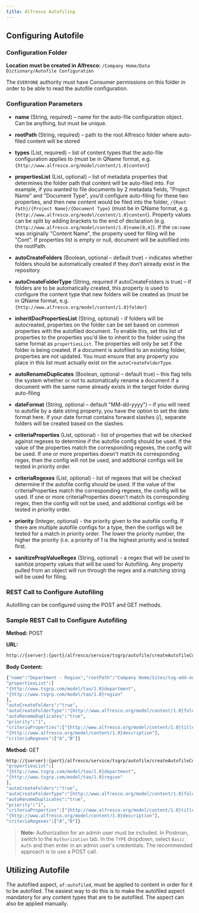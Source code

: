 ```yaml
---
title: Alfresco Autofiling
---
```


## Configuring Autofile

### Configuration Folder

**Location must be created in Alfresco:** `/Company Home/Data Dictionary/Autofile Configuration`

The `EVERYONE` authority must have Consumer permissions on this folder in order to be able to read the autofile configuration.

### Configuration Parameters

* **name** (String, required) – name for the auto-file configuration object. Can be anything, but must be unique.

* **rootPath** (String, required) – path to the root Alfresco folder where auto-filed content will be stored
* **types** (List, required) – list of content types that the auto-file configuration applies to (must be in QName format, e.g. `{http://www.alfresco.org/model/content/1.0}content`)

* **propertiesList** (List, optional) – list of metadata properties that determines the folder path that content will be auto-filed into. For example, if you wanted to file documents by 2 metadata fields, "Project Name" and "Document Type", you’d configure auto-filing for these two properties, and then new content would be filed into the folder, `/{Root Path}/{Project Name}/{Document Type}` (must be in QName format, e.g. `{http://www.alfresco.org/model/content/1.0}content`). Property values can be split by adding brackets to the end of declaration (e.g. `{http://www.alfresco.org/model/content/1.0}name[0,4]`). If the `cm:name` was originally "Content Name", the property used for filing will be "Cont". If properties list is empty or null, document will be autofiled into the rootPath.

* **autoCreateFolders** (Boolean, optional – default true) – indicates whether folders should be automatically created if they don’t already exist in the repository

* **autoCreateFolderType** (String, required if autoCreateFolders is true) – if folders are to be automatically created, this property is used to configure the content type that new folders will be created as (must be in QName format, e.g. `{http://www.alfresco.org/model/content/1.0}folder`)

* **inheritDocPropertiesList** (String, optional) - if folders will be autocreated, properties on the folder can be set based on common properties with the autofiled document. To enable this, set this list of properties to the properties you'd like to inherit to the folder using the same format as `propertiesList`. The properties will only be set if the folder is being created. If a document is autofiled to an existing folder, properties are not updated. You must ensure that any property you place in this list must actually exist on the `autoCreateFolderType`.

* **autoRenameDuplicates** (Boolean, optional – default true) – this flag tells the system whether or not to automatically rename a document if a document with the same name already exists in the target folder during auto-filing

* **dateFormat** (String, optional – default "MM-dd-yyyy") – if you will need to autofile by a date string property, you have the option to set the date format here. If your date format contains forward slashes (/), separate folders will be created based on the slashes.

* **criteriaProperties** (List, optional) - list of properties that will be checked against regexes to determine if the autofile config should be used. If the value of the properties match the corresponding regexes, the config will be used. If one or more properties doesn't match its corresponding regex, then the config will not be used, and additional configs will be tested in priority order.

* **criteriaRegexes** (List, optional) - list of regexes that will be checked determine if the autofile config should be used. If the value of the criteriaProperties match the corresponding regexes, the config will be used. If one or more criteriaProperties doesn't match its corresponding regex, then the config will not be used, and additional configs will be tested in priority order.

* **priority** (Integer, optional) - the priority given to the autofile config. If there are multiple autofile configs for a type, then the configs will be tested for a match in priority order. The lower the priority number, the higher the priority (i.e. a priority of 1 is the highest priority and is tested first.

* **sanitizePropValueRegex** (String, optional) - a regex that will be used to sanitize property values that will be used for Autofiling. Any property pulled from an object will run through the regex and a matching string will be used for filing.

### REST Call to Configure Autofiling
Autofiling can be configured using the POST and GET methods.

### Sample REST Call to Configure Autofiling
**Method:** POST

**URL:**
```bash
http://{server}:{port}/alfresco/service/tsgrp/autofile/createAutofileConfig
```
**Body Content:**
```bash
{"name":"Department - Region","rootPath":"Company Home/Sites/tsg-add-ons-demo/documentLibrary/Autofiling","types":["{http://www.tsgrp.com/model/tao/1.0}content"],
"propertiesList":[
"{http://www.tsgrp.com/model/tao/1.0}department",
"{http://www.tsgrp.com/model/tao/1.0}region"
],
"autoCreateFolders":"true",
"autoCreateFolderType":"{http://www.alfresco.org/model/content/1.0}folder",
"autoRenameDuplicates":"true",
"priority":"1",
"criteriaProperties":["{http://www.alfresco.org/model/content/1.0}title",
"{http://www.alfresco.org/model/content/1.0}description"],
"criteriaRegexes":["A","B"]}
```

**Method:** GET
```bash
http://{server}:{port}/alfresco/service/tsgrp/autofile/createAutofileConfig?params={"name":"Department - Region","rootPath":"Company Home/Sites/tsg-add-ons-demo/documentLibrary/Autofiling","types":["{http://www.tsgrp.com/model/tao/1.0}content"],
"propertiesList":[
"{http://www.tsgrp.com/model/tao/1.0}department",
"{http://www.tsgrp.com/model/tao/1.0}region"
],
"autoCreateFolders":"true",
"autoCreateFolderType":"{http://www.alfresco.org/model/content/1.0}folder",
"autoRenameDuplicates":"true",
"priority":"1",
"criteriaProperties":["{http://www.alfresco.org/model/content/1.0}title",
"{http://www.alfresco.org/model/content/1.0}description"],
"criteriaRegexes":["A","B"]}
```

> **Note:** Authorization for an admin user must be included. In Postman, switch to the `Authorization` tab. In the `TYPE` dropdown, select `Basic Auth` and then enter in an admin user's credentials. The recommended approach is to use a POST call.

## Utilizing Autofile

The autofiled aspect, `af:autofiled`, must be applied to content in order for it to be autofiled. The easiest way to do this is to make the autofiled aspect mandatory for any content types that are to be autofiled. The aspect can also be applied manually.
